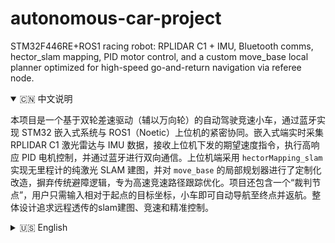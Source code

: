 # autonomous-car-project
STM32F446RE+ROS1 racing robot: RPLIDAR C1 + IMU, Bluetooth comms, hector_slam mapping, PID motor control, and a custom move_base local planner optimized for high-speed go-and-return navigation via referee node.

<details open>
<summary>🇨🇳 中文说明</summary>

本项目是一个基于双轮差速驱动（辅以万向轮）的自动驾驶竞速小车，通过蓝牙实现 STM32 嵌入式系统与 ROS1（Noetic）上位机的紧密协同。嵌入式端实时采集 RPLIDAR C1 激光雷达与 IMU 数据，接收上位机下发的期望速度指令，执行高响应 PID 电机控制，并通过蓝牙进行双向通信。上位机端采用 `hectorMapping_slam` 实现无里程计的纯激光 SLAM 建图，并对 `move_base` 的局部规划器进行了定制化改造，摒弃传统避障逻辑，专为高速竞速路径跟踪优化。项目还包含一个“裁判节点”，用户只需输入相对于起点的目标坐标，小车即可自动导航至终点并返航。整体设计追求远程透传的slam建图、竞速和精准控制。
</details>

<details>
<summary>🇺🇸 English</summary>

This project presents an autonomous racing robot based on a differential-drive chassis (with a caster wheel), featuring tight integration between an STM32-based embedded system and a ROS1 (Noetic) navigation stack via Bluetooth. The embedded side handles real-time data acquisition from an RPLIDAR C1 and an IMU, executes PID-controlled motor commands based on velocity targets from the host, and communicates bidirectionally over Bluetooth. On the ROS side, `hector_slam` enables lidar-only SLAM for map building, while a customized local planner in `move_base` is optimized for high-speed racing trajectories—prioritizing path tracking over traditional obstacle avoidance. A dedicated “referee node” allows users to specify a goal coordinate relative to the start point, enabling fully autonomous go-and-return navigation. The overall design aims for remote transparent transmission of SLAM mapping, racing planning, and precise control.
</details>
